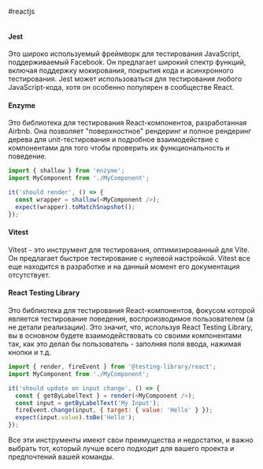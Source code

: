 #reactjs 
```table-of-contents
```
#### Jest
Это широко используемый фреймворк для тестирования JavaScript, поддерживаемый Facebook. Он предлагает широкий спектр функций, включая поддержку мокирования, покрытия кода и асинхронного тестирования. Jest может использоваться для тестирования любого JavaScript-кода, хотя он особенно популярен в сообществе React.
#### Enzyme
Это библиотека для тестирования React-компонентов, разработанная Airbnb. Она позволяет "поверхностное" рендеринг и полное рендеринг дерева для unit-тестирования и подробное взаимодействие с компонентами для того чтобы проверить их функциональность и поведение.

```javascript
import { shallow } from 'enzyme';
import MyComponent from './MyComponent';

it('should render', () => {
  const wrapper = shallow(<MyComponent />);
  expect(wrapper).toMatchSnapshot();
});
```
#### Vitest
Vitest - это инструмент для тестирования, оптимизированный для Vite. Он предлагает быстрое тестирование с нулевой настройкой. Vitest все еще находится в разработке и на данный момент его документация отсутствует. 
#### React Testing Library
Это библиотека для тестирования React-компонентов, фокусом которой является тестирование поведения, воспроизводимое пользователем (а не детали реализации). Это значит, что, используя React Testing Library, вы в основном будете взаимодействовать со своими компонентами так, как это делал бы пользователь - заполняя поля ввода, нажимая кнопки и т.д.

```javascript
import { render, fireEvent } from '@testing-library/react';
import MyComponent from './MyComponent';

it('should update on input change', () => {
  const { getByLabelText } = render(<MyComponent />);
  const input = getByLabelText('My Input');
  fireEvent.change(input, { target: { value: 'Hello' } });
  expect(input.value).toBe('Hello');
});
```

Все эти инструменты имеют свои преимущества и недостатки, и важно выбрать тот, который лучше всего подходит для вашего проекта и предпочтений вашей команды.